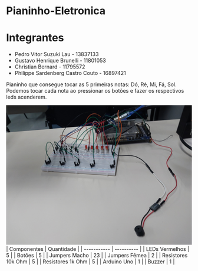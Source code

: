 # Pianinho-Eletronica

# Integrantes

- Pedro Vitor Suzuki Lau - 13837133 
- Gustavo Henrique Brunelli - 11801053
- Christian Bernard - 11795572
- Philippe Sardenberg Castro Couto - 16897421


Pianinho que consegue tocar as 5 primeiras notas: Dó, Ré, Mi, Fá, Sol. Podemos tocar cada nota ao pressionar os botões e fazer os respectivos leds acenderem.

![foto do pianinho](pianinho.jpg.jpg)
| Componentes | Quantidade |
| ----------- | ---------- |
| LEDs Vermelhos | 5 |
| Botões | 5 |
| Jumpers Macho | 23 |
| Jumpers Fêmea | 2 |
| Resistores 10k Ohm | 5 |
| Resistores 1k Ohm | 5 |
| Arduino Uno | 1 | 
| Buzzer | 1 | 

